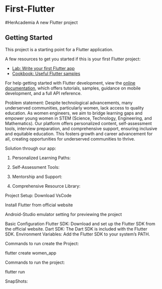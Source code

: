 # First-Flutter
#HerAcademia
A new Flutter project

## Getting Started

This project is a starting point for a Flutter application.

A few resources to get you started if this is your first Flutter project:

- [Lab: Write your first Flutter app](https://docs.flutter.dev/get-started/codelab)
- [Cookbook: Useful Flutter samples](https://docs.flutter.dev/cookbook)

For help getting started with Flutter development, view the
[online documentation](https://docs.flutter.dev/), which offers tutorials,
samples, guidance on mobile development, and a full API reference.

Problem statement:
Despite technological advancements, many underserved communities, particularly women, lack access to quality education. As women engineers, we aim to bridge learning gaps and empower young women in STEM (Science, Technology, Engineering, and Mathematics). Our platform offers personalized content, self-assessment tools, interview preparation, and comprehensive support, ensuring inclusive and equitable education. This fosters growth and career advancement for all, creating opportunities for underserved communities to thrive.

Solution through our app:

1. Personalized Learning Paths:

2. Self-Assessment Tools:
   
3. Mentorship and Support:
   
4. Comprehensive Resource Library:

Project Setup:
Download VsCode 

Install Flutter from official website

Android-Studio emulator setting for previewing the project

Basic Configuration
Flutter SDK: Download and set up the Flutter SDK from the official website.
Dart SDK: The Dart SDK is included with the Flutter SDK.
Environment Variables: Add the Flutter SDK to your system’s PATH.

Commands to run create the Project:

flutter create women_app

Commands to run the project:

flutter run

SnapShots:



